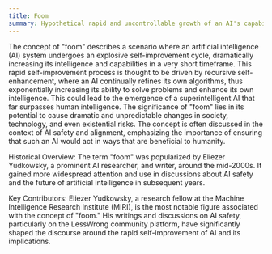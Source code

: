 ```yaml
---
title: Foom
summary: Hypothetical rapid and uncontrollable growth of an AI's capabilities, leading to a superintelligent entity in a very short period.
---
```

The concept of "foom" describes a scenario where an artificial intelligence (AI) system undergoes an explosive self-improvement cycle, dramatically increasing its intelligence and capabilities in a very short timeframe. This rapid self-improvement process is thought to be driven by recursive self-enhancement, where an AI continually refines its own algorithms, thus exponentially increasing its ability to solve problems and enhance its own intelligence. This could lead to the emergence of a superintelligent AI that far surpasses human intelligence. The significance of "foom" lies in its potential to cause dramatic and unpredictable changes in society, technology, and even existential risks. The concept is often discussed in the context of AI safety and alignment, emphasizing the importance of ensuring that such an AI would act in ways that are beneficial to humanity.

Historical Overview:
The term "foom" was popularized by Eliezer Yudkowsky, a prominent AI researcher, and writer, around the mid-2000s. It gained more widespread attention and use in discussions about AI safety and the future of artificial intelligence in subsequent years.

Key Contributors:
Eliezer Yudkowsky, a research fellow at the Machine Intelligence Research Institute (MIRI), is the most notable figure associated with the concept of "foom." His writings and discussions on AI safety, particularly on the LessWrong community platform, have significantly shaped the discourse around the rapid self-improvement of AI and its implications.